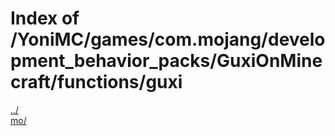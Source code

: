 # Index of /YoniMC/games/com.mojang/development_behavior_packs/GuxiOnMinecraft/functions/guxi

[../](./../)  
[mo/](./mo/)  
